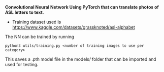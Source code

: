 **Convolutional Neural Network Using PyTorch that can translate photos of ASL letters to text.**
- Training dataset used is https://www.kaggle.com/datasets/grassknoted/asl-alphabet
  
The NN can be trained by running
```
python3 utils/training.py <number of training images to use per category>
```
This saves a .pth model file in the models/ folder that can be imported and used for testing.
